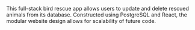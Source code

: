 This full-stack bird rescue app allows users to update and delete rescued animals from its database. Constructed using PostgreSQL and React, the modular website design allows for scalability of future code. 
